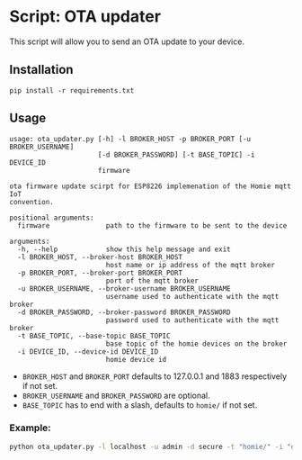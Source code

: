 Script: OTA updater
===================

This script will allow you to send an OTA update to your device.

## Installation

`pip install -r requirements.txt`

## Usage

```text
usage: ota_updater.py [-h] -l BROKER_HOST -p BROKER_PORT [-u BROKER_USERNAME]
                      [-d BROKER_PASSWORD] [-t BASE_TOPIC] -i DEVICE_ID
                      firmware

ota firmware update scirpt for ESP8226 implemenation of the Homie mqtt IoT
convention.

positional arguments:
  firmware              path to the firmware to be sent to the device

arguments:
  -h, --help            show this help message and exit
  -l BROKER_HOST, --broker-host BROKER_HOST
                        host name or ip address of the mqtt broker
  -p BROKER_PORT, --broker-port BROKER_PORT
                        port of the mqtt broker
  -u BROKER_USERNAME, --broker-username BROKER_USERNAME
                        username used to authenticate with the mqtt broker
  -d BROKER_PASSWORD, --broker-password BROKER_PASSWORD
                        password used to authenticate with the mqtt broker
  -t BASE_TOPIC, --base-topic BASE_TOPIC
                        base topic of the homie devices on the broker
  -i DEVICE_ID, --device-id DEVICE_ID
                        homie device id
```

* `BROKER_HOST` and `BROKER_PORT` defaults to 127.0.0.1 and 1883 respectively if not set.
* `BROKER_USERNAME` and `BROKER_PASSWORD` are optional.
* `BASE_TOPIC` has to end with a slash, defaults to `homie/` if not set.

### Example:

```bash
python ota_updater.py -l localhost -u admin -d secure -t "homie/" -i "device-id" /path/to/firmware.bin
```
